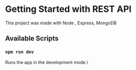 # Getting Started with REST API

This project was made with Node , Express, MongoDB

## Available Scripts

### `npm run dev`

Runs the app in the development mode.\

